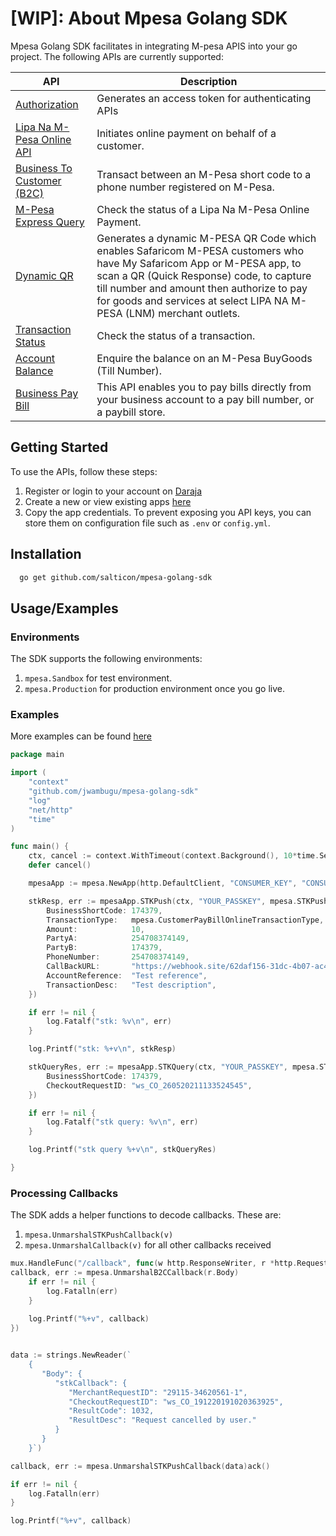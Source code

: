 # [WIP]: About Mpesa Golang SDK

Mpesa Golang SDK facilitates in integrating M-pesa APIS into your go project. The following APIs are currently supported:

| API                                                                                       | Description                                                                                                                                                                                                                                                                              |
|-------------------------------------------------------------------------------------------|------------------------------------------------------------------------------------------------------------------------------------------------------------------------------------------------------------------------------------------------------------------------------------------|
| [Authorization](https://developer.safaricom.co.ke/APIs/Authorization)                     | Generates an access token for authenticating APIs                                                                                                                                                                                                                                        |
| [Lipa Na M-Pesa Online API](https://developer.safaricom.co.ke/APIs/MpesaExpressSimulate)  | Initiates online payment on behalf of a customer.                                                                                                                                                                                                                                        |
| [Business To Customer  (B2C) ](https://developer.safaricom.co.ke/APIs/BusinessToCustomer) | Transact between an M-Pesa short code to a phone number registered on M-Pesa.                                                                                                                                                                                                            |
| [M-Pesa Express Query](https://developer.safaricom.co.ke/APIs/MpesaExpressQuery)          | Check the status of a Lipa Na M-Pesa Online Payment.                                                                                                                                                                                                                                     |
| [Dynamic QR](https://developer.safaricom.co.ke/APIs/DynamicQRCode)                        | Generates a dynamic M-PESA QR Code which enables Safaricom M-PESA customers who have My Safaricom App or M-PESA app, to scan a QR (Quick Response) code, to capture till number and amount then authorize to pay for goods and services at select LIPA NA M-PESA (LNM) merchant outlets. |
| [Transaction Status](https://developer.safaricom.co.ke/APIs/TransactionStatus)            | Check the status of a transaction.                                                                                                                                                                                                                                                       |
| [Account Balance](https://developer.safaricom.co.ke/APIs/AccountBalance)                  | Enquire the balance on an M-Pesa BuyGoods (Till Number).                                                                                                                                                                                                                                 |
| [Business Pay Bill](https://developer.safaricom.co.ke/APIs/BusinessPayBill)               | This API enables you to pay bills directly from your business account to a pay bill number, or a paybill store.                                                                                                                                                                          |

## Getting Started

To use the APIs, follow these steps:

1. Register or login to your account on [Daraja](https://developer.safaricom.co.ke/)
2. Create a new or view existing apps [here](https://developer.safaricom.co.ke/MyApps)
3. Copy the app credentials. To prevent exposing you API keys, you can store them on configuration file such as `.env` or `config.yml`.


## Installation

```bash 
  go get github.com/salticon/mpesa-golang-sdk
```

## Usage/Examples

### Environments
The SDK supports the following environments:

1. `mpesa.Sandbox` for test environment.
2. `mpesa.Production` for production environment once you go live.

### Examples

More examples can be found [here](https://github.com/jwambugu/mpesa-golang-sdk/tree/main/examples)

```go
package main

import (
    "context"
    "github.com/jwambugu/mpesa-golang-sdk"
    "log"
    "net/http"
    "time"
)

func main() {
	ctx, cancel := context.WithTimeout(context.Background(), 10*time.Second)
	defer cancel()

	mpesaApp := mpesa.NewApp(http.DefaultClient, "CONSUMER_KEY", "CONSUMER_SECRET", mpesa.EnvironmentSandbox)

	stkResp, err := mpesaApp.STKPush(ctx, "YOUR_PASSKEY", mpesa.STKPushRequest{
		BusinessShortCode: 174379,
		TransactionType:   mpesa.CustomerPayBillOnlineTransactionType,
		Amount:            10,
		PartyA:            254708374149,
		PartyB:            174379,
		PhoneNumber:       254708374149,
		CallBackURL:       "https://webhook.site/62daf156-31dc-4b07-ac41-698dbfadaa4b",
		AccountReference:  "Test reference",
		TransactionDesc:   "Test description",
	})

	if err != nil {
		log.Fatalf("stk: %v\n", err)
	}

	log.Printf("stk: %+v\n", stkResp)

	stkQueryRes, err := mpesaApp.STKQuery(ctx, "YOUR_PASSKEY", mpesa.STKQueryRequest{
		BusinessShortCode: 174379,
		CheckoutRequestID: "ws_CO_260520211133524545",
	})

	if err != nil {
		log.Fatalf("stk query: %v\n", err)
	}

	log.Printf("stk query %+v\n", stkQueryRes)

}
```

### Processing Callbacks
The SDK adds a helper functions to decode callbacks. These are:
1. `mpesa.UnmarshalSTKPushCallback(v)`
2. `mpesa.UnmarshalCallback(v)` for all other callbacks received

```go
mux.HandleFunc("/callback", func(w http.ResponseWriter, r *http.Request) {
callback, err := mpesa.UnmarshalB2CCallback(r.Body)
    if err != nil {
        log.Fatalln(err)
    }
    
    log.Printf("%+v", callback)
})


data := strings.NewReader(`
	{
	   "Body": {
		  "stkCallback": {
			 "MerchantRequestID": "29115-34620561-1",
			 "CheckoutRequestID": "ws_CO_191220191020363925",
			 "ResultCode": 1032,
			 "ResultDesc": "Request cancelled by user."
		  }
	   }
	}`)

callback, err := mpesa.UnmarshalSTKPushCallback(data)ack()

if err != nil {
    log.Fatalln(err)
}

log.Printf("%+v", callback)
```
